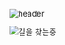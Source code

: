 ![header](https://capsule-render.vercel.app/api?type=slice&color=random&height=200&section=header&text=%EC%96%B4%EB%96%A4%20%ED%9A%8C%EC%82%AC%EB%93%A0%20%EA%B7%B8%20%ED%9A%8C%EC%82%AC%EC%9D%98%20%EA%B8%B0%EB%91%A5%EC%9D%B4%20%EB%90%98%EC%9E%90&fontAlign=70&rotate=13&fontAlignY=25&fontSize=30)

![길을 찾는중](https://github.githubassets.com/images/modules/notifications/inbox-zero.svg)

